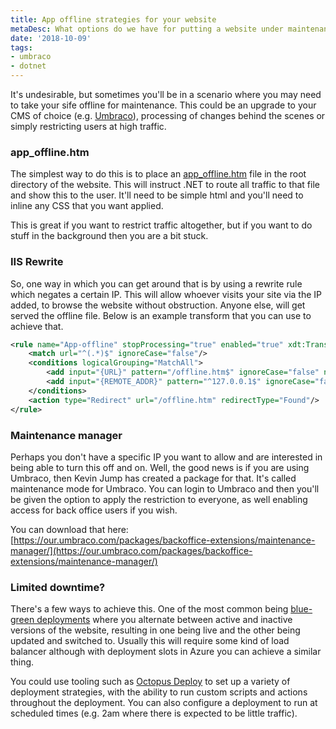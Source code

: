 ```yaml
---
title: App offline strategies for your website
metaDesc: What options do we have for putting a website under maintenance?
date: '2018-10-09'
tags: 
- umbraco 
- dotnet
---
```


It's undesirable, but sometimes you'll be in a scenario where you may need to take your sife offline for maintenance. This could be an upgrade to your CMS of choice (e.g. [Umbraco](https://umbraco.com/)), processing of changes behind the scenes or simply restricting users at high traffic.

### app_offline.htm

The simplest way to do this is to place an [app_offline.htm](https://docs.microsoft.com/en-gb/iis/publish/deploying-application-packages/taking-an-application-offline-before-publishing) file in the root directory of the website. This will instruct .NET to route all traffic to that file and show this to the user. It'll need to be simple html and you'll need to inline any CSS that you want applied.

This is great if you want to restrict traffic altogether, but if you want to do stuff in the background then you are a bit stuck.

### IIS Rewrite

So, one way in which you can get around that is by using a rewrite rule which negates a certain IP. This will allow whoever visits your site via the IP added, to browse the website without obstruction. Anyone else, will get served the offline file. Below is an example transform that you can use to achieve that.

``` xml
<rule name="App-offline" stopProcessing="true" enabled="true" xdt:Transform="InsertIfMissing" xdt:Locator="Match(name)">
    <match url="^(.*)$" ignoreCase="false"/>
    <conditions logicalGrouping="MatchAll">
        <add input="{URL}" pattern="/offline.htm$" ignoreCase="false" negate="true"/>
        <add input="{REMOTE_ADDR}" pattern="^127.0.0.1$" ignoreCase="false" negate="true"/>            
    </conditions>
    <action type="Redirect" url="/offline.htm" redirectType="Found"/>
</rule>
```

### Maintenance manager

Perhaps you don't have a specific IP you want to allow and are interested in being able to turn this off and on. Well, the good news is if you are using Umbraco, then Kevin Jump has created a package for that. It's called maintenance mode for Umbraco. You can login to Umbraco and then you'll be given the option to apply the restriction to everyone, as well enabling access for back office users if you wish. 

You can download that here: [https://our.umbraco.com/packages/backoffice-extensions/maintenance-manager/](https://our.umbraco.com/packages/backoffice-extensions/maintenance-manager/)

### Limited downtime?

There's a few ways to achieve this. One of the most common being [blue-green deployments](https://octopus.com/docs/deployment-patterns/blue-green-deployments) where you alternate between active and inactive versions of the website, resulting in one being live and the other being updated and switched to. Usually this will require some kind of load balancer although with deployment slots in Azure you can achieve a similar thing.

You could use tooling such as [Octopus Deploy](https://octopus.com/) to set up a variety of deployment strategies, with the ability to run custom scripts and actions throughout the deployment. You can also configure a deployment to run at scheduled times (e.g. 2am where there is expected to be little traffic). 
